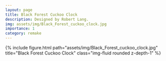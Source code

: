 ```yaml
---
layout: page
title: Black Forest Cuckoo Clock
description: Designed by Robert Lang.
img: assets/img/Black_Forest_cuckoo_clock.jpg
importance: 1
category: remake
---
```


<div class="row">
    <div class="col-sm mt-3 mt-md-0">
        {% include figure.html path="assets/img/Black_Forest_cuckoo_clock.jpg" title="Black Forest Cuckoo Clock" class="img-fluid rounded z-depth-1" %}
    </div>
</div>
